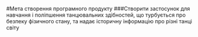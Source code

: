 #Мета створення програмного продукту
###Створити застосунок для навчання і поліпшення танцювальних здібностей, що турбується про безпеку фізичного стану, та надає історичну інформацію про різні танці світу
